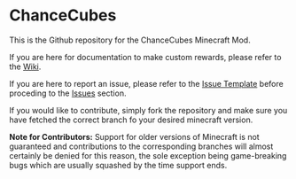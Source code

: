 # ChanceCubes
This is the Github repository for the ChanceCubes Minecraft Mod.

If you are here for documentation to make custom rewards, please refer to the [Wiki](http://github.com/wyldmods/chancecubes/wiki).

If you are here to report an issue, please refer to the [Issue Template](IssueTemplate.md) before proceding to the [Issues](http://github.com/wyldmods/chancecubes/issues) section.

If you would like to contribute, simply fork the repository and make sure you have fetched the correct branch fo your desired minecraft version.

**Note for Contributors:** Support for older versions of Minecraft is not guaranteed and contributions to the corresponding branches will almost certainly be denied for this reason, the sole exception being game-breaking bugs which are usually squashed by the time support ends.